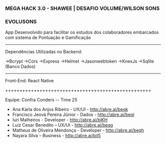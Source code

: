 ### MEGA HACK 3.0 - SHAWEE | DESAFIO VOLUME/WILSON SONS

### EVOLUSONS

App Desenvolvido para facilitar os estudos dos colaboradores embarcados com sistema de Pontuação e Gamificação
_________________________________________________________________________________________________
Dependências Utilizadas no Backend:

->Bcrypt
->Cors
->Express
->Helmet
->Jasonwebtoken
->KnexJs
->Sqlite (Banco Dados)
________________________________________________________________________________________________
Front-End:
React Native


+++++++++++++++++++++++++++++++++++++++++++++++++++


Equipe: Confra Conders -- Time 25
- Ana Karla dos Anjos Ribeiro - UX/UI - http://abre.ai/beqk 
- Francisco Jeová Pereira Júnior - Dados - http://abre.ai/beqi
- Iuri Malheiros - Developer - http://abre.ai/biKH
- Luiz Cesar Benedito – UX/UI - http://abre.ai/beqg
- Matheus de Oliveira Mendonça - Developer - http://abre.ai/beqh
- Nayara Silva – Business - http://abre.ai/biI5

